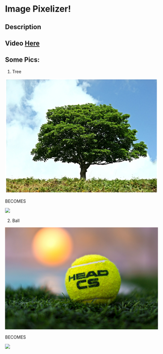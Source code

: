 # Image Pixelizer!

## Description

## Video [Here](https://youtu.be/lr2n0sUx7R0)

## Some Pics:

1. Tree

![](tree.jpg)

BECOMES

![](img1.jpg)

2. Ball

![](ball.jpg)

BECOMES

![](img3.jpg)
